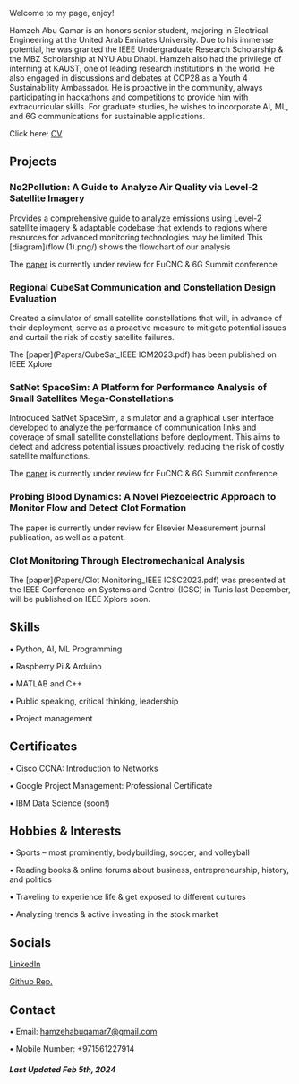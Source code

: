 Welcome to my page, enjoy!

Hamzeh Abu Qamar is an honors senior student, majoring in Electrical Engineering at the United Arab Emirates University. Due to his immense potential, he was granted the IEEE Undergraduate Research Scholarship & the MBZ Scholarship at NYU Abu Dhabi. Hamzeh also had the privilege of interning at KAUST, one of leading research institutions in the world. He also engaged in discussions and debates at COP28 as a Youth 4 Sustainability Ambassador. He is proactive in the community, always participating in hackathons and competitions to provide him with extracurricular skills. For graduate studies, he wishes to incorporate AI, ML, and 6G communications for sustainable applications.

Click here: [CV](HamzehAbuQamarCV.pdf/)

## Projects
### No2Pollution: A Guide to Analyze Air Quality via Level-2 Satellite Imagery
Provides a comprehensive guide to analyze emissions using Level-2 satellite imagery & adaptable codebase that extends to regions where resources for advanced monitoring technologies may be limited
This [diagram](flow (1).png/) shows the flowchart of our analysis 

The [paper](Papers/No2Pollution_EuCNC24.pdf) is currently under review for EuCNC & 6G Summit conference


### Regional CubeSat Communication and Constellation Design Evaluation
Created a simulator of small satellite constellations that will, in advance of their deployment, serve as a proactive measure to mitigate potential issues and curtail the risk of costly satellite failures.

The [paper](Papers/CubeSat_IEEE ICM2023.pdf) has been published on IEEE Xplore

### SatNet SpaceSim: A Platform for Performance Analysis of Small Satellites Mega-Constellations
Introduced SatNet SpaceSim, a simulator and a graphical user interface developed to analyze the performance of communication links and coverage of small satellite constellations before deployment. This aims to detect and address potential issues proactively, reducing the risk of costly satellite malfunctions. 

The [paper](Papers/SatNetSpaceSim_EuCNC24.pdf) is currently under review for EuCNC & 6G Summit conference


### Probing Blood Dynamics: A Novel Piezoelectric Approach to Monitor Flow and Detect Clot Formation
The paper is currently under review for Elsevier Measurement journal publication, as well as a patent.

### Clot Monitoring Through Electromechanical Analysis
The [paper](Papers/Clot Monitoring_IEEE ICSC2023.pdf) was presented at the IEEE Conference on Systems and Control (ICSC) in Tunis last December, will be published on IEEE Xplore soon. 

## Skills
• Python, AI, ML Programming

• Raspberry Pi & Arduino

• MATLAB and C++

• Public speaking, critical thinking, leadership

• Project management

## Certificates
• Cisco CCNA: Introduction to Networks

• Google Project Management: Professional Certificate

• IBM Data Science (soon!)

## Hobbies & Interests
• Sports – most prominently, bodybuilding, soccer, and volleyball

• Reading books & online forums about business, entrepreneurship, history, and politics

• Traveling to experience life & get exposed to different cultures

• Analyzing trends & active investing in the stock market

## Socials
[LinkedIn](https://www.linkedin.com/in/hamzeh-abu-qamar-034605218/)

[Github Rep.](https://github.com/hamzehaq7)

## Contact
• Email: hamzehabuqamar7@gmail.com

• Mobile Number: +971561227914


##### Last Updated Feb 5th, 2024


